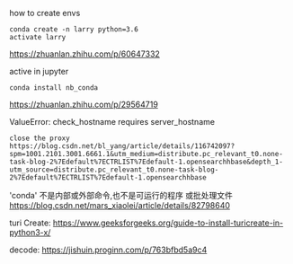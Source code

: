 how to create envs

    conda create -n larry python=3.6
    activate larry

 https://zhuanlan.zhihu.com/p/60647332

active in jupyter

    conda install nb_conda

   https://zhuanlan.zhihu.com/p/29564719

ValueError: check_hostname requires 
server_hostname

    close the proxy
    https://blog.csdn.net/bl_yang/article/details/116742097?spm=1001.2101.3001.6661.1&utm_medium=distribute.pc_relevant_t0.none-task-blog-2%7Edefault%7ECTRLIST%7Edefault-1.opensearchhbase&depth_1-utm_source=distribute.pc_relevant_t0.none-task-blog-2%7Edefault%7ECTRLIST%7Edefault-1.opensearchhbase

'conda' 不是内部或外部命令,也不是可运行的程序 或批处理文件
https://blog.csdn.net/mars_xiaolei/article/details/82798640


turi Create:
https://www.geeksforgeeks.org/guide-to-install-turicreate-in-python3-x/

decode:
https://jishuin.proginn.com/p/763bfbd5a9c4
